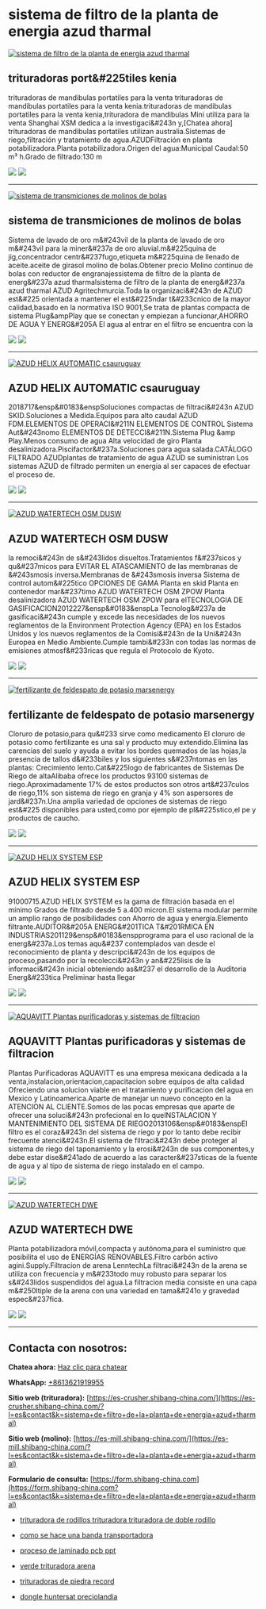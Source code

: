 # sistema de filtro de la planta de energia azud tharmal

<a href="https://swt.shibang-china.com/?l=es&img&k=sistema+de+filtro+de+la+planta+de+energia+azud+tharmal" target="_blank">![sistema de filtro de la planta de energia azud tharmal](http://static.shibang-china.com/all-800x300/202.jpg)</a>

## trituradoras port&#225tiles kenia
trituradoras de mandibulas portatiles para la venta trituradoras de mandibulas portatiles para la venta kenia.trituradoras de mandibulas portatiles para la venta kenia,trituradora de mandibulas Mini utiliza para la venta Shanghai XSM dedica a la investigaci&#243n y,[Chatea ahora] trituradoras de mandibulas portatiles utilizan australia.Sistemas de riego,filtración y tratamiento de agua.AZUDFiltración en planta potabilizadora.Planta potabilizadora.Origen del agua:Municipal Caudal:50 m³ h.Grado de filtrado:130 m


<a href="https://whatsapp.shibangsoft.com/WhatsApp.php" target="_blank" title="WhatsApp">![](http://static.shibang-china.com/icon/whatsapp.png)</a> <a href="https://swt.shibang-china.com/?l=es&icon&k=sistema+de+filtro+de+la+planta+de+energia+azud+tharmal" target="_blank">![](http://static.shibang-china.com/icon/chat-es.png)</a>

---

<a href="https://swt.shibang-china.com/?l=es&img&k=sistema+de+filtro+de+la+planta+de+energia+azud+tharmal" target="_blank">![sistema de transmiciones de molinos de bolas](http://static.shibang-china.com/all-800x300/561.jpg)</a>

## sistema de transmiciones de molinos de bolas
Sistema de lavado de oro m&#243vil de la planta de lavado de oro m&#243vil para la miner&#237a de oro aluvial.m&#225quina de jig,concentrador centr&#237fugo,etiqueta m&#225quina de llenado de aceite.aceite de girasol molino de bolas.Obtener precio Molino continuo de bolas con reductor de engranajessistema de filtro de la planta de energ&#237a azud tharmalsistema de filtro de la planta de energ&#237a azud tharmal AZUD Agritechmurcia.Toda la organizaci&#243n de AZUD est&#225 orientada a mantener el est&#225ndar t&#233cnico de la mayor calidad,basado en la normativa ISO 9001,Se trata de plantas compacta de sistema Plug&ampPlay que se conectan y empiezan a funcionar,AHORRO DE AGUA Y ENERG&#205A El agua al entrar en el filtro se encuentra con la


<a href="https://whatsapp.shibangsoft.com/WhatsApp.php" target="_blank" title="WhatsApp">![](http://static.shibang-china.com/icon/whatsapp.png)</a> <a href="https://swt.shibang-china.com/?l=es&icon&k=sistema+de+filtro+de+la+planta+de+energia+azud+tharmal" target="_blank">![](http://static.shibang-china.com/icon/chat-es.png)</a>

---

<a href="https://swt.shibang-china.com/?l=es&img&k=sistema+de+filtro+de+la+planta+de+energia+azud+tharmal" target="_blank">![AZUD HELIX AUTOMATIC csauruguay](http://static.shibang-china.com/all-800x300/1514.jpg)</a>

## AZUD HELIX AUTOMATIC csauruguay
2018717&ensp&#0183&enspSoluciones compactas de filtraci&#243n AZUD SKID.Soluciones a Medida.Equipos para alto caudal AZUD FDM.ELEMENTOS DE OPERACI&#211N ELEMENTOS DE CONTROL Sistema Aut&#243nomo ELEMENTOS DE DETECCI&#211N.Sistema Plug &amp Play.Menos consumo de agua Alta velocidad de giro Planta desalinizadora.Piscifactor&#237a.Soluciones para agua salada.CATÁLOGO FILTRADO AZUDplantas de tratamiento de agua AZUD se suministran Los sistemas AZUD de filtrado permiten un energía al ser capaces de efectuar el proceso de.


<a href="https://whatsapp.shibangsoft.com/WhatsApp.php" target="_blank" title="WhatsApp">![](http://static.shibang-china.com/icon/whatsapp.png)</a> <a href="https://swt.shibang-china.com/?l=es&icon&k=sistema+de+filtro+de+la+planta+de+energia+azud+tharmal" target="_blank">![](http://static.shibang-china.com/icon/chat-es.png)</a>

---

<a href="https://swt.shibang-china.com/?l=es&img&k=sistema+de+filtro+de+la+planta+de+energia+azud+tharmal" target="_blank">![AZUD WATERTECH OSM DUSW](http://static.shibang-china.com/all-800x300/1096.jpg)</a>

## AZUD WATERTECH OSM DUSW
la remoci&#243n de s&#243lidos disueltos.Tratamientos f&#237sicos y qu&#237micos para EVITAR EL ATASCAMIENTO de las membranas de &#243smosis inversa.Membranas de &#243smosis inversa Sistema de control autom&#225tico OPCIONES DE GAMA Planta en skid Planta en contenedor mar&#237timo AZUD WATERTECH OSM ZPOW Planta desalinizadora AZUD WATERTECH OSM ZPOW para elTECNOLOGIA DE GASIFICACION2012227&ensp&#0183&enspLa Tecnolog&#237a de gasificaci&#243n cumple y excede las necesidades de los nuevos reglamentos de la Environment Protection Agency (EPA) en los Estados Unidos y los nuevos reglamentos de la Comisi&#243n de la Uni&#243n Europea en Medio Ambiente.Cumple tambi&#233n con todas las normas de emisiones atmosf&#233ricas que regula el Protocolo de Kyoto.


<a href="https://whatsapp.shibangsoft.com/WhatsApp.php" target="_blank" title="WhatsApp">![](http://static.shibang-china.com/icon/whatsapp.png)</a> <a href="https://swt.shibang-china.com/?l=es&icon&k=sistema+de+filtro+de+la+planta+de+energia+azud+tharmal" target="_blank">![](http://static.shibang-china.com/icon/chat-es.png)</a>

---

<a href="https://swt.shibang-china.com/?l=es&img&k=sistema+de+filtro+de+la+planta+de+energia+azud+tharmal" target="_blank">![fertilizante de feldespato de potasio marsenergy](http://static.shibang-china.com/all-800x300/853.jpg)</a>

## fertilizante de feldespato de potasio marsenergy
Cloruro de potasio,para qu&#233 sirve como medicamento El cloruro de potasio como fertilizante es una sal y producto muy extendido.Elimina las carencias del suelo y ayuda a evitar los bordes quemados de las hojas,la presencia de tallos d&#233biles y los siguientes s&#237ntomas en las plantas: Crecimiento lento.Cat&#225logo de fabricantes de Sistemas De Riego de altaAlibaba ofrece los productos 93100 sistemas de riego.Aproximadamente 17% de estos productos son otros art&#237culos de riego,11% son sistema de riego en granja y 4% son aspersores de jard&#237n.Una amplia variedad de opciones de sistemas de riego est&#225 disponibles para usted,como por ejemplo de pl&#225stico,el pe y productos de caucho.


<a href="https://whatsapp.shibangsoft.com/WhatsApp.php" target="_blank" title="WhatsApp">![](http://static.shibang-china.com/icon/whatsapp.png)</a> <a href="https://swt.shibang-china.com/?l=es&icon&k=sistema+de+filtro+de+la+planta+de+energia+azud+tharmal" target="_blank">![](http://static.shibang-china.com/icon/chat-es.png)</a>

---

<a href="https://swt.shibang-china.com/?l=es&img&k=sistema+de+filtro+de+la+planta+de+energia+azud+tharmal" target="_blank">![AZUD HELIX SYSTEM ESP](http://static.shibang-china.com/all-800x300/342.jpg)</a>

## AZUD HELIX SYSTEM ESP
91000715.AZUD HELIX SYSTEM es la gama de filtración basada en el mínimo Grados de filtrado desde 5 a.400 micron.El sistema modular permite un amplio rango de posibilidades con Ahorro de agua y energía.Elemento filtrante.AUDITOR&#205A ENERG&#201TICA T&#201RMICA EN INDUSTRIAS201129&ensp&#0183&enspprograma para el uso racional de la energ&#237a.Los temas aqu&#237 contemplados van desde el reconocimiento de planta y descripci&#243n de los equipos de proceso,pasando por la recolecci&#243n y an&#225lisis de la informaci&#243n inicial obteniendo as&#237 el desarrollo de la Auditoria Energ&#233tica Preliminar hasta llegar


<a href="https://whatsapp.shibangsoft.com/WhatsApp.php" target="_blank" title="WhatsApp">![](http://static.shibang-china.com/icon/whatsapp.png)</a> <a href="https://swt.shibang-china.com/?l=es&icon&k=sistema+de+filtro+de+la+planta+de+energia+azud+tharmal" target="_blank">![](http://static.shibang-china.com/icon/chat-es.png)</a>

---

<a href="https://swt.shibang-china.com/?l=es&img&k=sistema+de+filtro+de+la+planta+de+energia+azud+tharmal" target="_blank">![AQUAVITT Plantas purificadoras y sistemas de filtracion](http://static.shibang-china.com/all-800x300/1170.jpg)</a>

## AQUAVITT Plantas purificadoras y sistemas de filtracion
Plantas Purificadoras AQUAVITT es una empresa mexicana dedicada a la venta,instalacion,orientacion,capacitacion sobre equipos de alta calidad Ofreciendo una solucion viable en el tratamiento y purificacion del agua en Mexico y Latinoamerica.Aparte de manejar un nuevo concepto en la ATENCION AL CLIENTE.Somos de las pocas empresas que aparte de ofrecer una soluci&#243n profecional en lo queINSTALACION Y MANTENIMIENTO DEL SISTEMA DE RIEGO2013106&ensp&#0183&enspEl filtro es el coraz&#243n del sistema de riego y por lo tanto debe recibir frecuente atenci&#243n.El sistema de filtraci&#243n debe proteger al sistema de riego del taponamiento y la erosi&#243n de sus componentes,y debe estar dise&#241ado de acuerdo a las caracter&#237sticas de la fuente de agua y al tipo de sistema de riego instalado en el campo.


<a href="https://whatsapp.shibangsoft.com/WhatsApp.php" target="_blank" title="WhatsApp">![](http://static.shibang-china.com/icon/whatsapp.png)</a> <a href="https://swt.shibang-china.com/?l=es&icon&k=sistema+de+filtro+de+la+planta+de+energia+azud+tharmal" target="_blank">![](http://static.shibang-china.com/icon/chat-es.png)</a>

---

<a href="https://swt.shibang-china.com/?l=es&img&k=sistema+de+filtro+de+la+planta+de+energia+azud+tharmal" target="_blank">![AZUD WATERTECH DWE](http://static.shibang-china.com/all-800x300/1455.jpg)</a>

## AZUD WATERTECH DWE
Planta potabilizadora móvil,compacta y autónoma,para el suministro que posibilita el uso de ENERGÍAS RENOVABLES.Filtro carbón activo agini.Supply.Filtracion de arena LenntechLa filtraci&#243n de la arena se utiliza con frecuencia y m&#233todo muy robusto para separar los s&#243lidos suspendidos del agua.La filtracion media consiste en una capa m&#250ltiple de la arena con una variedad en tama&#241o y gravedad espec&#237fica.


<a href="https://whatsapp.shibangsoft.com/WhatsApp.php" target="_blank" title="WhatsApp">![](http://static.shibang-china.com/icon/whatsapp.png)</a> <a href="https://swt.shibang-china.com/?l=es&icon&k=sistema+de+filtro+de+la+planta+de+energia+azud+tharmal" target="_blank">![](http://static.shibang-china.com/icon/chat-es.png)</a>

---
## Contacta con nosotros:

**Chatea ahora:** [Haz clic para chatear](https://swt.shibang-china.com?l=es&contact&k=sistema+de+filtro+de+la+planta+de+energia+azud+tharmal)

**WhatsApp:**  [+8613621919955](https://whatsapp.shibangsoft.com/WhatsApp.php)

**Sitio web (trituradora):** [https://es-crusher.shibang-china.com/](https://es-crusher.shibang-china.com/?l=es&contact&k=sistema+de+filtro+de+la+planta+de+energia+azud+tharmal)

**Sitio web (molino):** [https://es-mill.shibang-china.com/](https://es-mill.shibang-china.com/?l=es&contact&k=sistema+de+filtro+de+la+planta+de+energia+azud+tharmal)

**Formulario de consulta:** [https://form.shibang-china.com](https://form.shibang-china.com?l=es&contact&k=sistema+de+filtro+de+la+planta+de+energia+azud+tharmal)

* [trituradora de rodillos trituradora trituradora de doble rodillo](../94/trituradora%20de%20rodillos%20trituradora%20trituradora%20de%20doble%20rodillo.md)

* [como se hace una banda transportadora](../93/como%20se%20hace%20una%20banda%20transportadora.md)

* [proceso de laminado pcb ppt](../91/proceso%20de%20laminado%20pcb%20ppt.md)

* [verde trituradora arena](../84/verde%20trituradora%20arena.md)

* [trituradoras de piedra record](../92/trituradoras%20de%20piedra%20record.md)

* [dongle huntersat preciolandia](../93/dongle%20huntersat%20preciolandia.md)